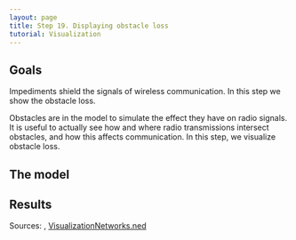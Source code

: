 ```yaml
---
layout: page
title: Step 19. Displaying obstacle loss
tutorial: Visualization
---
```


## Goals

Impediments shield the signals of wireless communication. In this step we 
show the obstacle loss.

Obstacles are in the model to simulate the effect they have on radio signals.
It is useful to actually see how and where radio transmissions intersect obstacles,
and how this affects communication. In this step, we visualize obstacle loss.
<!--
Az akadályok árnyékolják a vezeték nélküli kommunikáció jeleit. 
Ebben a lépésben az akadályokon eső veszteségeket mutatjuk meg.
-->

## The model

## Results

Sources: <a srcfile="../omnetpp.ini" />, [VisualizationNetworks.ned](../VisualizationNetworks.ned)
